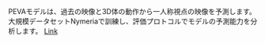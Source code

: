 PEVAモデルは、過去の映像と3D体の動作から一人称視点の映像を予測します。大規模データセットNymeriaで訓練し、評価プロトコルでモデルの予測能力を分析します。
[Link](http://arxiv.org/abs/2506.21552v1)

